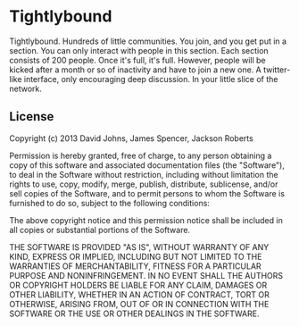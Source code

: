 Tightlybound
============

Tightlybound. Hundreds of little communities. You join, and you get put in a section. You can only interact with people in this section. Each section consists of 200 people. Once it's full, it's full. However, people will be kicked after a month or so of inactivity and have to join a new one. A twitter-like interface, only encouraging deep discussion. In your little slice of the network.

## License ##
Copyright (c) 2013 David Johns, James Spencer, Jackson Roberts

Permission is hereby granted, free of charge, to any person obtaining a copy of this software and associated documentation files (the "Software"), to deal in the Software without restriction, including without limitation the rights to use, copy, modify, merge, publish, distribute, sublicense, and/or sell copies of the Software, and to permit persons to whom the Software is furnished to do so, subject to the following conditions:

The above copyright notice and this permission notice shall be included in all copies or substantial portions of the Software.

THE SOFTWARE IS PROVIDED "AS IS", WITHOUT WARRANTY OF ANY KIND, EXPRESS OR IMPLIED, INCLUDING BUT NOT LIMITED TO THE WARRANTIES OF MERCHANTABILITY, FITNESS FOR A PARTICULAR PURPOSE AND NONINFRINGEMENT. IN NO EVENT SHALL THE AUTHORS OR COPYRIGHT HOLDERS BE LIABLE FOR ANY CLAIM, DAMAGES OR OTHER LIABILITY, WHETHER IN AN ACTION OF CONTRACT, TORT OR OTHERWISE, ARISING FROM, OUT OF OR IN CONNECTION WITH THE SOFTWARE OR THE USE OR OTHER DEALINGS IN THE SOFTWARE.
